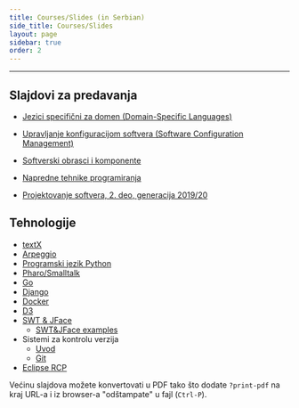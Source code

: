 ```yaml
---
title: Courses/Slides (in Serbian)
side_title: Courses/Slides
layout: page
sidebar: true
order: 2
---
```


---
 
## Slajdovi za predavanja

- [Jezici specifični za domen (Domain-Specific Languages)](courses/jsd.html)

- [Upravljanje konfiguracijom softvera (Software Configuration Management)](courses/uks.html)

- [Softverski obrasci i komponente](courses/sok.html)

- [Napredne tehnike programiranja](courses/ntp.html)

- [Projektovanje softvera, 2. deo, generacija 2019/20](courses/ps.html)

## Tehnologije

- [textX](/courses/tech/textX/index.html)
- [Arpeggio](courses/tech/arpeggio/)
- [Programski jezik Python](courses/tech/Python/)
- [Pharo/Smalltalk](courses/tech/Pharo/index.html)
- [Go](courses/tech/GoLang/index.html)
- [Django](courses/tech/django/)
- [Docker](courses/tech/docker/)
- [D3](courses/tech/d3.html)
- [SWT & JFace](courses/tech/SWT-JFace.html)
  - [SWT&JFace examples](courses/tech/SWT-JFace/STW-JFace-examples.tar.gz)
- Sistemi za kontrolu verzija
  - [Uvod](courses/tech/sistemi-za-kontrolu-verzija.html)
  - [Git](courses/tech/git/)
- [Eclipse RCP](courses/tech/EclipseRCP.html)


Većinu slajdova možete konvertovati u PDF tako što dodate `?print-pdf` na kraj
URL-a i iz browser-a "odštampate" u fajl (`Ctrl-P`).

